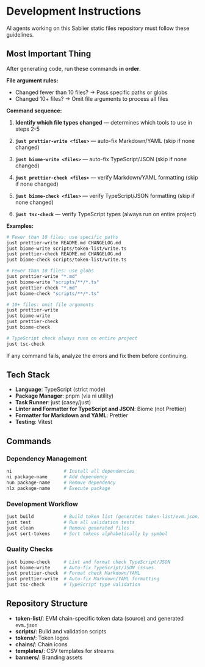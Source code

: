 # Development Instructions

AI agents working on this Sablier static files repository must follow these guidelines.

## Most Important Thing

After generating code, run these commands **in order**.

**File argument rules:**

- Changed fewer than 10 files? → Pass specific paths or globs
- Changed 10+ files? → Omit file arguments to process all files

**Command sequence:**

1. **Identify which file types changed** — determines which tools to use in steps 2-5

2. **`just prettier-write <files>`** — auto-fix Markdown/YAML (skip if none changed)

3. **`just biome-write <files>`** — auto-fix TypeScript/JSON (skip if none changed)

4. **`just prettier-check <files>`** — verify Markdown/YAML formatting (skip if none changed)

5. **`just biome-check <files>`** — verify TypeScript/JSON formatting (skip if none changed)

6. **`just tsc-check`** — verify TypeScript types (always run on entire project)

**Examples:**

```bash
# Fewer than 10 files: use specific paths
just prettier-write README.md CHANGELOG.md
just biome-write scripts/token-list/write.ts
just prettier-check README.md CHANGELOG.md
just biome-check scripts/token-list/write.ts

# Fewer than 10 files: use globs
just prettier-write "*.md"
just biome-write "scripts/**/*.ts"
just prettier-check "*.md"
just biome-check "scripts/**/*.ts"

# 10+ files: omit file arguments
just prettier-write
just biome-write
just prettier-check
just biome-check

# TypeScript check always runs on entire project
just tsc-check
```

If any command fails, analyze the errors and fix them before continuing.

## Tech Stack

- **Language**: TypeScript (strict mode)
- **Package Manager**: pnpm (via ni utility)
- **Task Runner**: just (casey/just)
- **Linter and Formatter for TypeScript and JSON**: Biome (not Prettier)
- **Formatter for Markdown and YAML**: Prettier
- **Testing**: Vitest

## Commands

### Dependency Management

```bash
ni                   # Install all dependencies
ni package-name      # Add dependency
nun package-name     # Remove dependency
nlx package-name     # Execute package
```

### Development Workflow

```bash
just build           # Build token list (generates token-list/evm.json)
just test            # Run all validation tests
just clean           # Remove generated files
just sort-tokens     # Sort tokens alphabetically by symbol
```

### Quality Checks

```bash
just biome-check     # Lint and format check TypeScript/JSON
just biome-write     # Auto-fix TypeScript/JSON issues
just prettier-check  # Format check Markdown/YAML
just prettier-write  # Auto-fix Markdown/YAML formatting
just tsc-check       # TypeScript type validation
```

## Repository Structure

- **token-list/**: EVM chain-specific token data (source) and generated `evm.json`
- **scripts/**: Build and validation scripts
- **tokens/**: Token logos
- **chains/**: Chain icons
- **templates/**: CSV templates for streams
- **banners/**: Branding assets
